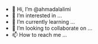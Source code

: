 - 👋 Hi, I’m @ahmadalalimi
- 👀 I’m interested in ...
- 🌱 I’m currently learning ...
- 💞️ I’m looking to collaborate on ...
- 📫 How to reach me ...

<!---
ahmadalalimi/ahmadalalimi is a ✨ special ✨ repository because its `README.md` (this file) appears on your GitHub profile.
You can click the Preview link to take a look at your changes.
--->

